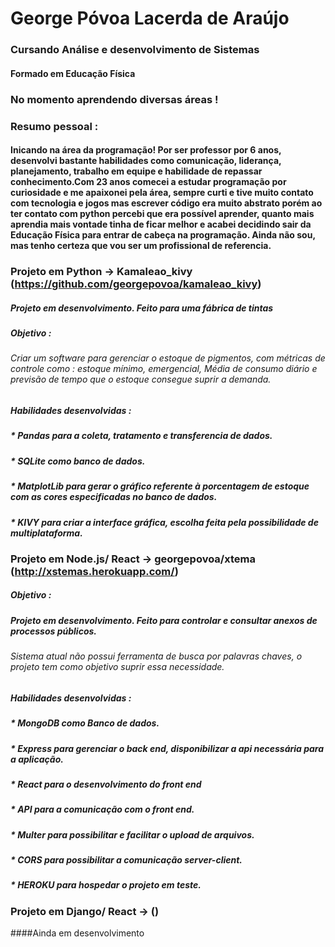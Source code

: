 # George Póvoa Lacerda de Araújo
### Cursando Análise e desenvolvimento de Sistemas
#### Formado em Educação Física

### No momento aprendendo diversas áreas ! 

### Resumo pessoal : 

#### Inicando na área da programação! Por ser professor por 6 anos, desenvolvi bastante habilidades como comunicação, liderança, planejamento, trabalho em equipe e habilidade de repassar conhecimento.Com 23 anos comecei a estudar programação por curiosidade e me apaixonei pela área, sempre curti e tive muito contato com tecnologia e jogos mas escrever código era muito abstrato porém ao ter contato com python percebi que era possível aprender, quanto mais aprendia mais vontade tinha de ficar melhor e acabei decidindo sair da Educação Física para entrar de cabeça na programação. Ainda não sou, mas tenho certeza que vou ser um profissional de referencia.

### Projeto em Python -> Kamaleao_kivy (https://github.com/georgepovoa/kamaleao_kivy) 
##### Projeto em desenvolvimento. Feito para uma fábrica de tintas
##### Objetivo : 
###### Criar um software para gerenciar o estoque de pigmentos, com métricas de controle como : estoque mínimo, emergencial, Média de consumo diário e previsão de tempo que o estoque consegue suprir a demanda.
#####  Habilidades desenvolvidas :
##### * Pandas para a coleta, tratamento e transferencia de dados.
##### * SQLite como banco de dados.
##### * MatplotLib para gerar o gráfico referente à porcentagem de estoque com as cores especificadas no banco de dados.
##### * KIVY para criar a interface gráfica, escolha feita pela possibilidade de multiplataforma.

### Projeto em Node.js/ React -> georgepovoa/xtema (http://xstemas.herokuapp.com/)
##### Objetivo :
##### Projeto em desenvolvimento. Feito para controlar e consultar anexos de processos públicos.  
###### Sistema atual não possui ferramenta de busca por palavras chaves, o projeto tem como objetivo suprir essa necessidade.
##### Habilidades desenvolvidas :
##### * MongoDB como Banco de dados.
##### * Express para gerenciar o back end, disponibilizar a api necessária para a aplicação.
##### * React para o desenvolvimento do front end
##### * API para a comunicação com o front end.
##### * Multer para possibilitar e facilitar o upload de arquivos.
##### * CORS  para possibilitar a comunicação server-client.
##### * HEROKU para hospedar o projeto em teste.


### Projeto em Django/ React -> ()
####Ainda em desenvolvimento









<!---
georgepovoa/georgepovoa is a ✨ special ✨ repository because its `README.md` (this file) appears on your GitHub profile.
You can click the Preview link to take a look at your changes.
--->
